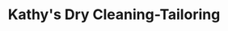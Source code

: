 ---
title: "Kathy's Dry Cleaning-Tailoring"
url: /stroudsburg/kathys-dry-cleaning-tailoring/
shop: Wäscherei
---